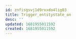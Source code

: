 ```yaml
---
id: znfisgsvj1d9rxxdo4lig03
title: Trigger_entitystate_on
desc: ''
updated: 1681955011592
created: 1681955011592
---
```

